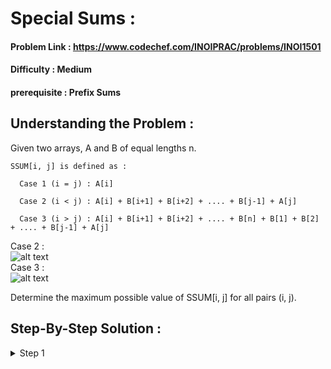 # Special Sums :

#### Problem Link : https://www.codechef.com/INOIPRAC/problems/INOI1501
#### Difficulty : Medium
#### prerequisite : Prefix Sums

## Understanding the Problem :

Given two arrays, A and B of equal lengths n. 

```
SSUM[i, j] is defined as : 

  Case 1 (i = j) : A[i]
  
  Case 2 (i < j) : A[i] + B[i+1] + B[i+2] + .... + B[j-1] + A[j]
  
  Case 3 (i > j) : A[i] + B[i+1] + B[i+2] + .... + B[n] + B[1] + B[2] + .... + B[j-1] + A[j]
```
Case 2 : 
\
![alt text](https://i.imgur.com/GbtO2Z6.png)\
Case 3 : \
![alt text](https://i.imgur.com/HCjEaq0.png)

Determine the maximum possible value of SSUM[i, j] for all pairs (i, j).

## Step-By-Step Solution :

<details>
  <summary> Step 1 </summary>
  
  First , we will try brute-force i.e for all pairs of i and j , we will compute it's SSUM and take the maximum of all of them. 

```cpp
  for i from 1 to n :
        for j from 1 to n :

              if i = j : ssum = a[i]

              if i < j : 
                      ssum = a[i] + a[j]
                      for k from i+1 to j-1 :
                            ssum = ssum + b[k]

              if i > j :
                      ssum = a[i] + a[j]
                      for k from i+1 to n :
                            ssum = ssum + b[k]
                      for k from 1 to j-1 :
                            ssum = ssum + b[k]

              ans = maximum ( ans , ssum )
             ```
  
  </details>

